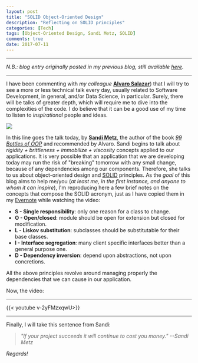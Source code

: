 ```yaml
---
layout: post
title: "SOLID Object-Oriented Design"
description: "Reflecting on SOLID principles"
categories: [Tech]
tags: [Object-Oriented Design, Sandi Metz, SOLID]
comments: true
date: 2017-07-11
---
```


***
_N.B.: blog entry originally posted in my previous blog, still available [here](https://estraviz.github.io/estraviz2017/software%20design/SOLID-OO-Design/)._
***

I have been commenting with _my colleague_ [**Alvaro Salazar**](https://twitter.com/xala3pa)) that I will try to see a more or less technical talk every day, usually related to Software Development, in general, and/or Data Science, in particular. Surely, there will be talks of greater depth, which will require me to dive into the complexities of the code. I do believe that it can be a good use of my time to listen to _inspirational_ people and ideas.

![](/images/99-bottles-of-oop.png)

In this line goes the talk today, by [**Sandi Metz**](https://www.sandimetz.com/), the author of the book [_99 Bottles of OOP_](https://www.sandimetz.com/99bottles) and recommended by Alvaro. Sandi begins to talk about _rigidity + brittleness + immobilize + viscosity_ concepts applied to our applications. It is very possible that an application that we are developing today may run the risk of "breaking" tomorrow with any small change, because of any dependencies among our components. Therefore, she talks to us about object-oriented design and [SOLID](http://butunclebob.com/ArticleS.UncleBob.PrinciplesOfOod) principles. As the _goal_ of this blog aims to help me/you (_at least me, in the first instance, and anyone to whom it can inspire_), I'm reproducing here a few brief notes on the concepts that compose the SOLID acronym, just as I have copied them in my [Evernote](https://www.evernote.com/) while watching the video:

- **S - Single responsibility**: only one reason for a class to change.
- **O - Open/closed**: module should be open for extension but closed for modification.
- **L - Liskov substitution**: subclasses should be substitutable for their base classes.
- **I - Interface segregation**: many client specific interfaces better than a general purpose one.
- **D - Dependency inversion**: depend upon abstractions, not upon concretions.

All the above principles revolve around managing properly the dependencies that we can cause in our application.

Now, the video:

***
{{< youtube v-2yFMzxqwU>}}
***

Finally, I will take this sentence from Sandi:

>_"If your project succeeds it will continue to cost you money." --Sandi Metz_

_Regards!_
